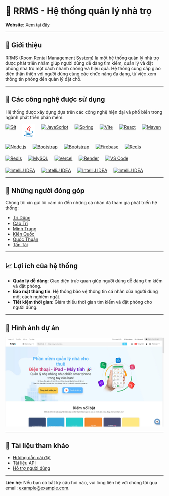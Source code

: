 # 🏡 RRMS - Hệ thống quản lý nhà trọ

**Website**: [Xem tại đây](https://rrms.vercel.app)

---

## 📖 Giới thiệu

RRMS (Room Rental Management System) là một hệ thống quản lý nhà trọ được phát triển nhằm giúp người dùng dễ dàng tìm kiếm, quản lý và đặt phòng nhà trọ một cách nhanh chóng và hiệu quả. Hệ thống cung cấp giao diện thân thiện với người dùng cùng các chức năng đa dạng, từ việc xem thông tin phòng đến quản lý đặt chỗ.

---

## 🚀 Các công nghệ được sử dụng

Hệ thống được xây dựng dựa trên các công nghệ hiện đại và phổ biến trong ngành phát triển phần mềm:

<p align="center" style="display: flex; flex-wrap: wrap; gap: 20px;">
  <a href="https://git-scm.com/" target="_blank" rel="noreferrer">
    <img src="https://www.vectorlogo.zone/logos/github/github-icon.svg" alt="Git" width="40" height="40"/>
  </a>
  <a href="https://www.java.com" target="_blank" rel="noreferrer">
    <img src="https://raw.githubusercontent.com/devicons/devicon/master/icons/java/java-original.svg" alt="Java" width="40" height="40"/>
  </a>
  <a href="https://www.javascript.com/" target="_blank" rel="noreferrer">
    <img src="https://upload.vectorlogo.zone/logos/javascript/images/239ec8a4-163e-4792-83b6-3f6d96911757.svg" alt="JavaScript" width="40" height="40"/>
  </a>
  <a href="https://spring.io/" target="_blank" rel="noreferrer">
    <img src="https://www.vectorlogo.zone/logos/springio/springio-icon.svg" alt="Spring" width="40" height="40"/>
  </a>
  <a href="https://vitejs.dev/" target="_blank" rel="noreferrer">
    <img src="https://www.vectorlogo.zone/logos/vitejsdev/vitejsdev-icon.svg" alt="Vite" width="40" height="40"/>
  </a>
  <a href="https://react.dev/" target="_blank" rel="noreferrer">
    <img src="https://www.vectorlogo.zone/logos/reactjs/reactjs-icon.svg" alt="React" width="40" height="40"/>
  </a>
  <a href="https://maven.apache.org/" target="_blank" rel="noreferrer">
    <img src="https://www.vectorlogo.zone/logos/apache_maven/apache_maven-icon.svg" alt="Maven" width="40" height="40"/>
  </a>
  <a href="https://nodejs.org/en" target="_blank" rel="noreferrer">
    <img src="https://www.vectorlogo.zone/logos/nodejs/nodejs-icon.svg" alt="Node.js" width="40" height="40"/>
  </a>
  <a href="https://getbootstrap.com/" target="_blank" rel="noreferrer">
    <img src="https://upload.vectorlogo.zone/logos/getbootstrap/images/987f8f6c-263a-47b1-a85d-853cfca215d9.svg" alt="Bootstrap" width="40" height="40"/>
  </a>
    <a href="https://mui.com/" target="_blank" rel="noreferrer">
    <img src="https://icon.icepanel.io/Technology/svg/Material-UI.svg" alt="Bootstrap" width="40" height="40"/>
  </a>
  <a href="https://firebase.google.com/" target="_blank" rel="noreferrer">
    <img src="https://www.vectorlogo.zone/logos/firebase/firebase-icon.svg" alt="Firebase" width="40" height="40"/>
  </a>
  <a href="https://redis.io/" target="_blank" rel="noreferrer">
    <img src="https://www.vectorlogo.zone/logos/redis/redis-icon.svg" alt="Redis" width="40" height="40"/>
  </a>
  <a href="https://www.docker.com/" target="_blank" rel="noreferrer">
    <img src="https://www.vectorlogo.zone/logos/docker/docker-tile.svg" alt="Redis" width="40" height="40"/>
  </a>
  <a href="https://www.mysql.com/" target="_blank" rel="noreferrer">
    <img src="https://www.vectorlogo.zone/logos/mysql/mysql-icon.svg" alt="MySQL" width="40" height="40"/>
  </a>
  <a href="https://vercel.com/" target="_blank" rel="noreferrer">
    <img src="https://assets.vercel.com/image/upload/front/favicon/vercel/180x180.png" alt="Vercel" width="40" height="40"/>
  </a>
  <a href="https://ngrok.com/" target="_blank" rel="noreferrer">
    <img src="https://logos.prod-v1.vertice.one/94adae15-b8bb-50cf-92e8-2307ac1b267f.svg" alt="Render" width="40" height="40"/>
  </a>
  <a href="https://code.visualstudio.com/" target="_blank" rel="noreferrer">
    <img src="https://www.vectorlogo.zone/logos/visualstudio_code/visualstudio_code-icon.svg" alt="VS Code" width="40" height="40"/>
  </a>
  <a href="https://www.jetbrains.com/idea/" target="_blank" rel="noreferrer">
    <img src="https://upload.wikimedia.org/wikipedia/commons/thumb/9/9c/IntelliJ_IDEA_Icon.svg/768px-IntelliJ_IDEA_Icon.svg.png" alt="IntelliJ IDEA" width="40" height="40"/>
  </a>
    <a href="https://www.elastic.co/" target="_blank" rel="noreferrer">
    <img src="https://static-00.iconduck.com/assets.00/elasticsearch-icon-460x512-cz6ajtti.png" alt="IntelliJ IDEA" width="40" height="40"/>
  </a>
    <a href="https://www.elastic.co/logstash" target="_blank" rel="noreferrer">
    <img src="https://www.vectorlogo.zone/logos/elasticco_logstash/elasticco_logstash-icon.svg" alt="IntelliJ IDEA" width="40" height="40"/>
  </a>
    <a href="https://www.elastic.co/kibana" target="_blank" rel="noreferrer">
    <img src="https://www.vectorlogo.zone/logos/elasticco_kibana/elasticco_kibana-icon.svg" alt="IntelliJ IDEA" width="40" height="40"/>
  </a>
</p>

---

## 👥 Những người đóng góp

Chúng tôi xin gửi lời cảm ơn đến những cá nhân đã tham gia phát triển hệ thống:

- [Trí Dũng](https://github.com/tridung778)
- [Cao Trí](https://github.com/trivu2004)
- [Minh Trung](https://github.com/chauminhtrung)
- [Kiến Quốc](https://github.com/KienQuocVn)
- [Quốc Thuận](https://github.com/thuanquoctr)
- [Tấn Tài](https://github.com/taitan0118)

---

## 📈 Lợi ích của hệ thống

- **Quản lý dễ dàng**: Giao diện trực quan giúp người dùng dễ dàng tìm kiếm và đặt phòng.
- **Bảo mật thông tin**: Hệ thống bảo vệ thông tin cá nhân của người dùng một cách nghiêm ngặt.
- **Tiết kiệm thời gian**: Giảm thiểu thời gian tìm kiếm và đặt phòng cho người dùng.

---

## 🎨 Hình ảnh dự án

![Tổng quan dự án](image.png)

---

## 📄 Tài liệu tham khảo

- [Hướng dẫn cài đặt](link_to_installation_guide)
- [Tài liệu API](https://decent-highly-bass.ngrok-free.app/swagger-ui/index.html)
- [Hỗ trợ người dùng](link_to_user_support)

---

**Liên hệ**: Nếu bạn có bất kỳ câu hỏi nào, vui lòng liên hệ với chúng tôi qua email: example@example.com.
